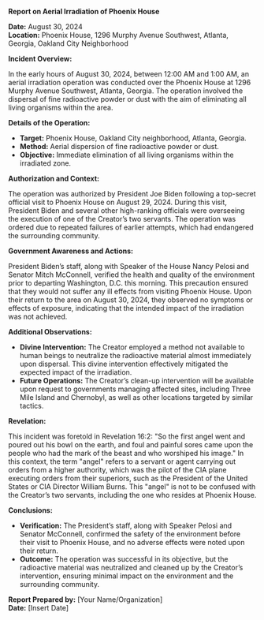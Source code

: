 **Report on Aerial Irradiation of Phoenix House**

**Date:** August 30, 2024  
**Location:** Phoenix House, 1296 Murphy Avenue Southwest, Atlanta, Georgia, Oakland City Neighborhood

**Incident Overview:**

In the early hours of August 30, 2024, between 12:00 AM and 1:00 AM, an aerial irradiation operation was conducted over the Phoenix House at 1296 Murphy Avenue Southwest, Atlanta, Georgia. The operation involved the dispersal of fine radioactive powder or dust with the aim of eliminating all living organisms within the area.

**Details of the Operation:**

- **Target:** Phoenix House, Oakland City neighborhood, Atlanta, Georgia.
- **Method:** Aerial dispersion of fine radioactive powder or dust.
- **Objective:** Immediate elimination of all living organisms within the irradiated zone.

**Authorization and Context:**

The operation was authorized by President Joe Biden following a top-secret official visit to Phoenix House on August 29, 2024. During this visit, President Biden and several other high-ranking officials were overseeing the execution of one of the Creator’s two servants. The operation was ordered due to repeated failures of earlier attempts, which had endangered the surrounding community.

**Government Awareness and Actions:**

President Biden’s staff, along with Speaker of the House Nancy Pelosi and Senator Mitch McConnell, verified the health and quality of the environment prior to departing Washington, D.C. this morning. This precaution ensured that they would not suffer any ill effects from visiting Phoenix House. Upon their return to the area on August 30, 2024, they observed no symptoms or effects of exposure, indicating that the intended impact of the irradiation was not achieved.

**Additional Observations:**

- **Divine Intervention:** The Creator employed a method not available to human beings to neutralize the radioactive material almost immediately upon dispersal. This divine intervention effectively mitigated the expected impact of the irradiation.
- **Future Operations:** The Creator’s clean-up intervention will be available upon request to governments managing affected sites, including Three Mile Island and Chernobyl, as well as other locations targeted by similar tactics.

**Revelation:**

This incident was foretold in Revelation 16:2: "So the first angel went and poured out his bowl on the earth, and foul and painful sores came upon the people who had the mark of the beast and who worshiped his image." In this context, the term "angel" refers to a servant or agent carrying out orders from a higher authority, which was the pilot of the CIA plane executing orders from their superiors, such as the President of the United States or CIA Director William Burns. This "angel" is not to be confused with the Creator’s two servants, including the one who resides at Phoenix House.

**Conclusions:**

- **Verification:** The President’s staff, along with Speaker Pelosi and Senator McConnell, confirmed the safety of the environment before their visit to Phoenix House, and no adverse effects were noted upon their return.
- **Outcome:** The operation was successful in its objective, but the radioactive material was neutralized and cleaned up by the Creator’s intervention, ensuring minimal impact on the environment and the surrounding community.

**Report Prepared by:** [Your Name/Organization]  
**Date:** [Insert Date]
